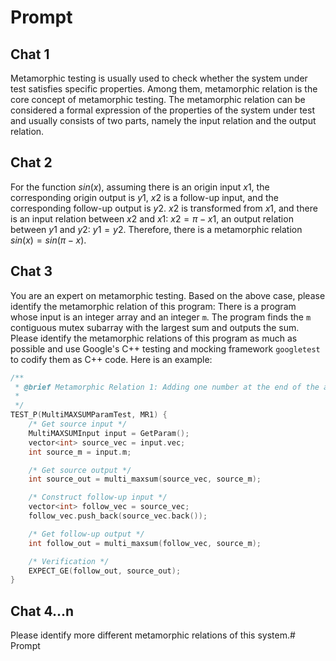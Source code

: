 # Prompt

## Chat 1

Metamorphic testing is usually used to check whether the system under test satisfies specific properties. Among them, metamorphic relation is the core concept of metamorphic testing. The metamorphic relation can be considered a formal expression of the properties of the system under test and usually consists of two parts, namely the input relation and the output relation.

## Chat 2

For the function $sin(x)$, assuming there is an origin input $x1$, the corresponding origin output is $y1$, $x2$ is a follow-up input, and the corresponding follow-up output is $y2$. $x2$ is transformed from $x1$, and there is an input relation between $x2$ and $x1$: $x2=\pi-x1$, an output relation between $y1$ and $y2$: $y1=y2$. Therefore, there is a metamorphic relation $sin(x)=sin(\pi-x)$.

## Chat 3

You are an expert on metamorphic testing. Based on the above case, please identify the metamorphic relation of this program: There is a program whose input is an integer array and an integer `m`. The program finds the `m` contiguous mutex subarray with the largest sum and outputs the sum. Please identify the metamorphic relations of this program as much as possible and use Google's C++ testing and mocking framework `googletest` to codify them as C++ code. Here is an example:

```cpp
/**
 * @brief Metamorphic Relation 1: Adding one number at the end of the array, the follow-up output should be the same as or larger than the source output.
 *
 */
TEST_P(MultiMAXSUMParamTest, MR1) {
    /* Get source input */
    MultiMAXSUMInput input = GetParam();
    vector<int> source_vec = input.vec;
    int source_m = input.m;

    /* Get source output */
    int source_out = multi_maxsum(source_vec, source_m);

    /* Construct follow-up input */
    vector<int> follow_vec = source_vec;
    follow_vec.push_back(source_vec.back());

    /* Get follow-up output */
    int follow_out = multi_maxsum(follow_vec, source_m);

    /* Verification */
    EXPECT_GE(follow_out, source_out);
}
```

## Chat 4...n

Please identify more different metamorphic relations of this system.# Prompt